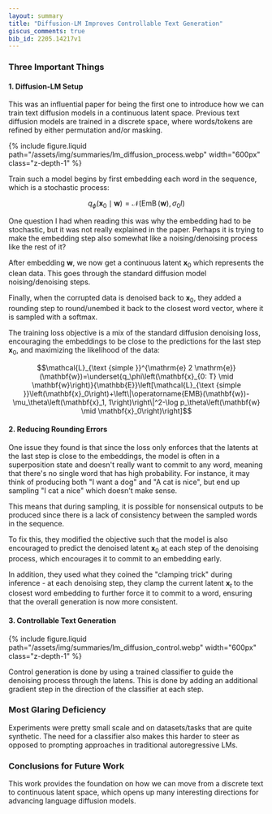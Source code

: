 ```yaml
---
layout: summary
title: "Diffusion-LM Improves Controllable Text Generation"
giscus_comments: true
bib_id: 2205.14217v1
---
```


### Three Important Things

#### 1. Diffusion-LM Setup

This was an influential paper for being the first one to 
introduce how we can train text diffusion models in a
continuous latent space. Previous text diffusion models
are trained in a discrete space, where words/tokens are 
refined by either permutation and/or masking.

{% include figure.liquid
    path="/assets/img/summaries/lm_diffusion_process.webp"
    width="600px"
    class="z-depth-1"
%}

Train such a model begins by first embedding each word in the sequence, which is
a stochastic process:

$$q_\phi\left(\mathbf{x}_0 \mid \mathbf{w}\right)=\mathcal{N}\left(\operatorname{EmB}(\mathbf{w}), \sigma_0 I\right)$$

One question I had when reading this was why the embedding had to be stochastic,
but it was not really explained in the paper. Perhaps it is trying to make the
embedding step also somewhat like a noising/denoising process like the rest of
it?

After embedding $\mathbf{w}$, we now get a continuous latent $\mathbf{x}_0$
which represents the clean data. This goes through the standard diffusion model
noising/denoising steps. 

Finally, when the corrupted data is denoised back to $\mathbf{x}_0$, they added
a rounding step to round/unembed it back to the closest word vector, where it is
sampled with a softmax.

The training loss objective is a mix of the standard diffusion denoising loss,
encouraging the embeddings to be close to the predictions for the last step
$\mathbf{x}_0$, and maximizing the likelihood of the data:

$$\mathcal{L}_{\text {simple }}^{\mathrm{e} 2 \mathrm{e}}(\mathbf{w})=\underset{q_\phi\left(\mathbf{x}_{0: T} \mid \mathbf{w}\right)}{\mathbb{E}}\left[\mathcal{L}_{\text {simple }}\left(\mathbf{x}_0\right)+\left\|\operatorname{EMB}(\mathbf{w})-\mu_\theta\left(\mathbf{x}_1, 1\right)\right\|^2-\log p_\theta\left(\mathbf{w} \mid \mathbf{x}_0\right)\right]$$

#### 2. Reducing Rounding Errors

One issue they found is that since the loss only enforces that the latents at
the last step is close to the embeddings, the model is often in a superposition
state and doesn't really want to commit to any word, meaning
that there's no single word that has high probability.
For instance, it may think of producing both "I want a dog" 
and "A cat is nice", but end up sampling "I cat a nice" which doesn't make sense.

This means that during sampling, it is possible for nonsensical outputs to be produced since there is a lack of consistency between the sampled words in the sequence.

To fix this, they modified the objective such that the model is also encouraged
to predict the denoised latent $\mathbf{x}_0$ at each step of the denoising
process, which encourages it to commit to an embedding early.

In addition, they used what they coined the "clamping trick" during inference - at each denoising step, they clamp the current latent $\mathbf{x}_t$ to the closest word
embedding to further force it to commit to a word, ensuring
that the overall generation is now more consistent.

#### 3. Controllable Text Generation

{% include figure.liquid
    path="/assets/img/summaries/lm_diffusion_control.webp"
    width="600px"
    class="z-depth-1"
%}

Control generation is done by using a trained classifier to guide the denoising
process through the latens. This is done by adding an additional gradient step
in the direction of the classifier at each step.  

### Most Glaring Deficiency

Experiments were pretty small scale and on datasets/tasks that are quite
synthetic. The need for a classifier also makes this harder
to steer as opposed to prompting approaches in traditional
autoregressive LMs.

### Conclusions for Future Work

This work provides the foundation on how we can move from a discrete text to
continuous latent space, which opens up many interesting
directions for advancing language diffusion models.
